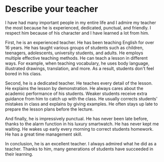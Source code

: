 # Describe your teacher

I have had many important people in my entire life and I admire my teacher the most because he is experienced, dedicated, punctual, and friendly. I respect him because of his character and I have learned a lot from him.

First, he is an experienced teacher. He has been teaching English for over 16 years. He has taught various groups of students such as children, teenagers, adolescents, university students, and adults. He employs multiple effective teaching methods. He can teach a lesson in different ways. For example, when teaching vocabulary, he uses body language, illustrated drawings, translation, and more. As a result, students don't feel bored in his class.

Second, he is a dedicated teacher. He teaches every detail of the lesson. He explains the lesson by demonstration. He always cares about the academic performance of his students. Weaker students receive extra guidance from him to catch up with the class. He usually corrects students' mistakes in class and explains by giving examples. He often stays up late to prepare the lesson plans before the lecture.

And finally, he is impressively punctual. He has never been late before, thanks to the alarm function in his luxury smartwatch. He has never kept me waiting. He wakes up early every morning to correct students homework. He has a great time management skill.

In conclusion, he is an excellent teacher. I always admired what he did as a teacher. Thanks to him, many generations of students have succeeded in their learning.
